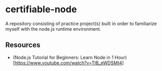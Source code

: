# certifiable-node
A repository consisting of practice project(s) built in order to familiarize myself with the node.js runtime environment.

## Resources
- (Node.js Tutorial for Beginners: Learn Node in 1 Hour)[https://www.youtube.com/watch?v=TlB_eWDSMt4]
